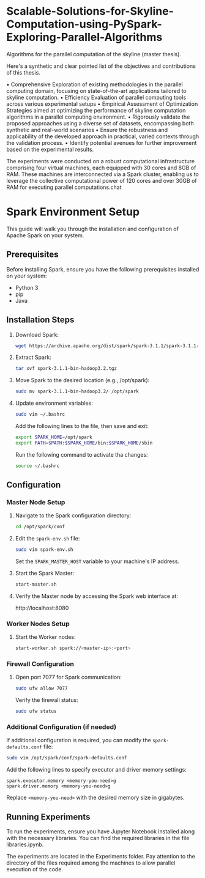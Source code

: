 # Scalable-Solutions-for-Skyline-Computation-using-PySpark-Exploring-Parallel-Algorithms
Algorithms for the parallel computation of the skyline (master thesis).

Here's a synthetic and clear pointed list of the objectives and contributions of this thesis.

• Comprehensive Exploration of existing methodologies in the parallel computing domain, focusing on state-of-the-art applications tailored to skyline computation.
• Efficiency Evaluation of parallel computing tools across various experimental setups
• Empirical Assessment of Optimization Strategies aimed at optimizing the performance of skyline computation algorithms in a parallel computing environment.
• Rigorously validate the proposed approaches using a diverse set of datasets, encompassing both synthetic and real-world scenarios
• Ensure the robustness and applicability of the developed approach in practical, varied contexts through the validation process.
• Identify potential avenues for further improvement based on the experimental results.

The experiments were conducted on a robust computational infrastructure comprising four virtual machines, each equipped with 30 cores and 8GB of RAM. These machines are interconnected via a Spark cluster, enabling us to leverage the collective computational power of 120 cores and over 30GB of RAM for executing parallel computations.chat

# Spark Environment Setup

This guide will walk you through the installation and configuration of Apache Spark on your system.

## Prerequisites

Before installing Spark, ensure you have the following prerequisites installed on your system:

- Python 3
- pip
- Java

## Installation Steps

1. Download Spark:
   
   ```bash
   wget https://archive.apache.org/dist/spark/spark-3.1.1/spark-3.1.1-bin-hadoop3.2.tgz
   ```

2. Extract Spark:

   ```bash
   tar xvf spark-3.1.1-bin-hadoop3.2.tgz
   ```

3. Move Spark to the desired location (e.g., /opt/spark):

   ```bash
   sudo mv spark-3.1.1-bin-hadoop3.2/ /opt/spark
   ```

4. Update environment variables:

   ```bash
   sudo vim ~/.bashrc
   ```

   Add the following lines to the file, then save and exit:

   ```bash
   export SPARK_HOME=/opt/spark
   export PATH=$PATH:$SPARK_HOME/bin:$SPARK_HOME/sbin
   ```

   Run the following command to activate tha changes:

   ```bash
   source ~/.bashrc
   ```

## Configuration

### Master Node Setup

1. Navigate to the Spark configuration directory:

   ```bash
   cd /opt/spark/conf
   ```

2. Edit the `spark-env.sh` file:

   ```bash
   sudo vim spark-env.sh
   ```

   Set the `SPARK_MASTER_HOST` variable to your machine's IP address.

3. Start the Spark Master:

   ```bash
   start-master.sh
   ```

4. Verify the Master node by accessing the Spark web interface at:

   http://localhost:8080

### Worker Nodes Setup

1. Start the Worker nodes:

   ```bash
   start-worker.sh spark://<master-ip>:<port>
   ```

### Firewall Configuration

1. Open port 7077 for Spark communication:

   ```bash
   sudo ufw allow 7077
   ```

   Verify the firewall status:

   ```bash
   sudo ufw status
   ```

### Additional Configuration (if needed)

If additional configuration is required, you can modify the `spark-defaults.conf` file:

```bash
sudo vim /opt/spark/conf/spark-defaults.conf
```

Add the following lines to specify executor and driver memory settings:

```
spark.executor.memory <memory-you-need>g
spark.driver.memory <memory-you-need>g
```

Replace `<memory-you-need>` with the desired memory size in gigabytes.

## Running Experiments

To run the experiments, ensure you have Jupyter Notebook installed along with the necessary libraries. You can find the required libraries in the file libraries.ipynb.

The experiments are located in the Experiments folder. Pay attention to the directory of the files required among the machines to allow parallel execution of the code.



